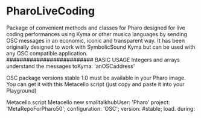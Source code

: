 # PharoLiveCoding
Package of convenient methods and classes for Pharo designed for live coding performances using Kyma or other musica languages by sending OSC messages in an economic, iconic and transparent way.
It has been originally designed to work with SymbolicSound Kyma but can be used with any OSC compatible application.
<br>
##########################
BASIC USAGE
Integers and arrays understand the messages 
toKyma: 'anOSCaddress'



OSC package versions stable 1.0 must be available in your Pharo image.
You can get it with this Metacello script (just copy and paste it into your Playground) 

Metacello script
Metacello new
	smalltalkhubUser: 'Pharo' project: 'MetaRepoForPharo50';
	configuration: 'OSC';
	version: #stable;
	load. during: 

